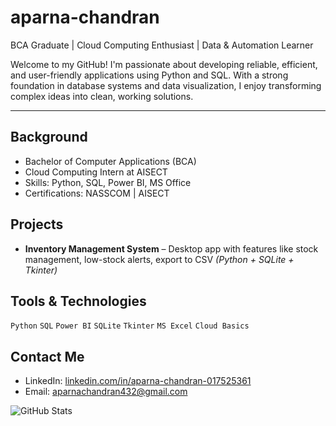# aparna-chandran
 BCA Graduate |  Cloud Computing Enthusiast |  Data & Automation Learner

Welcome to my GitHub! I'm passionate about developing reliable, efficient, and user-friendly applications using Python and SQL. With a strong foundation in database systems and data visualization, I enjoy transforming complex ideas into clean, working solutions.

---

##  Background
-  Bachelor of Computer Applications (BCA)
-  Cloud Computing Intern at AISECT
-  Skills: Python, SQL, Power BI, MS Office
-  Certifications: NASSCOM | AISECT


##  Projects
-  **Inventory Management System** – Desktop app with features like stock management, low-stock alerts, export to CSV 
  *(Python + SQLite + Tkinter)*


##  Tools & Technologies
`Python` `SQL` `Power BI` `SQLite` `Tkinter` `MS Excel` `Cloud Basics`


##  Contact Me
- LinkedIn: [linkedin.com/in/aparna-chandran-017525361](https://linkedin.com/in/aparna-chandran-017525361)
- Email: aparnachandran432@gmail.com


![GitHub Stats](https://github-readme-stats.vercel.app/api?username=yourusername&show_icons=true&theme=default)

